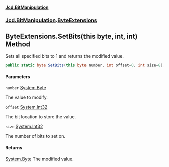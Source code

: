 #### [Jcd.BitManipulation](index 'index')
### [Jcd.BitManipulation](Jcd.BitManipulation 'Jcd.BitManipulation').[ByteExtensions](Jcd.BitManipulation.ByteExtensions 'Jcd.BitManipulation.ByteExtensions')

## ByteExtensions.SetBits(this byte, int, int) Method

Sets all specified bits to 1 and returns the modified value.

```csharp
public static byte SetBits(this byte number, int offset=0, int size=8);
```
#### Parameters

<a name='Jcd.BitManipulation.ByteExtensions.SetBits(thisbyte,int,int).number'></a>

`number` [System.Byte](https://docs.microsoft.com/en-us/dotnet/api/System.Byte 'System.Byte')

The value to modify.

<a name='Jcd.BitManipulation.ByteExtensions.SetBits(thisbyte,int,int).offset'></a>

`offset` [System.Int32](https://docs.microsoft.com/en-us/dotnet/api/System.Int32 'System.Int32')

The bit location to store the value.

<a name='Jcd.BitManipulation.ByteExtensions.SetBits(thisbyte,int,int).size'></a>

`size` [System.Int32](https://docs.microsoft.com/en-us/dotnet/api/System.Int32 'System.Int32')

The number of bits to set on.

#### Returns
[System.Byte](https://docs.microsoft.com/en-us/dotnet/api/System.Byte 'System.Byte')
The modified value.